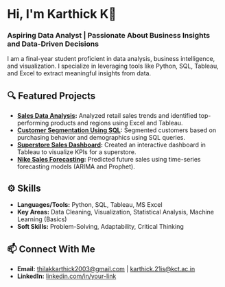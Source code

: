 # Hi, I'm Karthick K👋

### Aspiring Data Analyst | Passionate About Business Insights and Data-Driven Decisions

I am a final-year student proficient in data analysis, business intelligence, and visualization. I specialize in leveraging tools like Python, SQL, Tableau, and Excel to extract meaningful insights from data.

## 🔍 Featured Projects
- **[Sales Data Analysis](https://github.com/your-username/Sales-Data-Analysis):** Analyzed retail sales trends and identified top-performing products and regions using Excel and Tableau.
- **[Customer Segmentation Using SQL](https://github.com/your-username/Customer-Segmentation-SQL):** Segmented customers based on purchasing behavior and demographics using SQL queries.
- **[Superstore Sales Dashboard](https://github.com/your-username/Superstore-Sales-Dashboard):** Created an interactive dashboard in Tableau to visualize KPIs for a superstore.
- **[Nike Sales Forecasting](https://github.com/your-username/Nike-Sales-Forecasting):** Predicted future sales using time-series forecasting models (ARIMA and Prophet).

## ⚙️ Skills
- **Languages/Tools:** Python, SQL, Tableau, MS Excel
- **Key Areas:** Data Cleaning, Visualization, Statistical Analysis, Machine Learning (Basics)
- **Soft Skills:** Problem-Solving, Adaptability, Critical Thinking

## 📫 Connect With Me
- **Email:** thilakkarthick2003@gmail.com | karthick.21is@kct.ac.in
- **LinkedIn:** [linkedin.com/in/your-link](https://linkedin.com/in/karthick-k-913751221)
